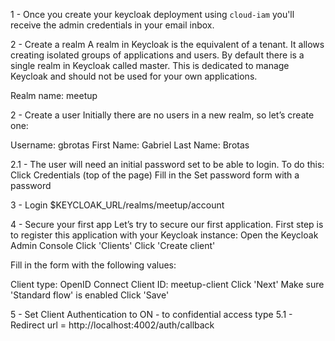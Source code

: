 1 - Once you create your keycloak deployment using `cloud-iam` you'll receive the admin credentials in your email inbox.

2 - Create a realm
A realm in Keycloak is the equivalent of a tenant. It allows creating isolated groups of applications and users. By default there is a single realm in Keycloak called master. This is dedicated to manage Keycloak and should not be used for your own applications.

Realm name: meetup

2 - Create a user
Initially there are no users in a new realm, so let’s create one:

Username: gbrotas
First Name: Gabriel
Last Name: Brotas

2.1 - The user will need an initial password set to be able to login. To do this:
Click Credentials (top of the page)
Fill in the Set password form with a password

3 - Login
$KEYCLOAK_URL/realms/meetup/account

4 - Secure your first app
Let’s try to secure our first application. First step is to register this application with your Keycloak instance:
Open the Keycloak Admin Console
Click 'Clients'
Click 'Create client'

Fill in the form with the following values:

Client type: OpenID Connect
Client ID: meetup-client
Click 'Next'
Make sure 'Standard flow' is enabled
Click 'Save'

5 - Set Client Authentication to ON - to confidential access type
5.1 - Redirect url = http://localhost:4002/auth/callback